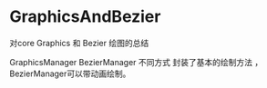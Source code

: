 # GraphicsAndBezier

对core Graphics 和 Bezier 绘图的总结 

GraphicsManager  BezierManager 不同方式 封装了基本的绘制方法  ，BezierManager可以带动画绘制。
 
 
